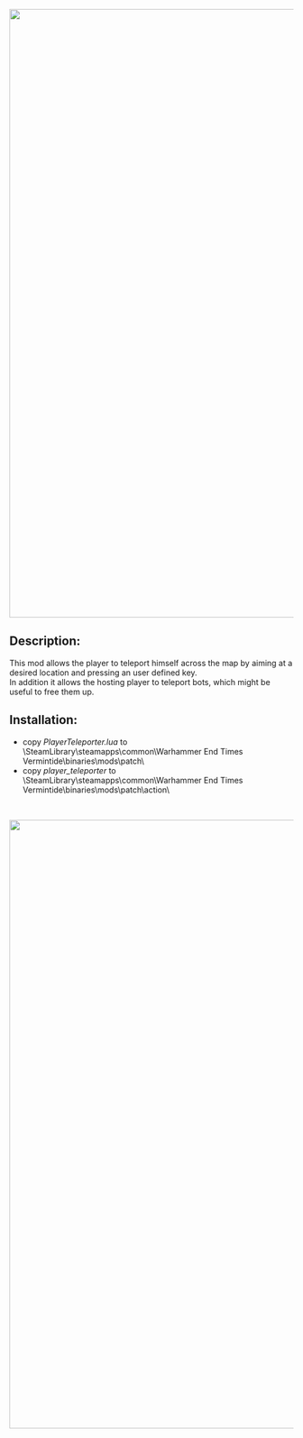 <p align="center">
  <img src="../../../assets/banner-top.png" width="1080">
</p>

## Description:
This mod allows the player to teleport himself across the map by aiming at a desired location and pressing an user defined key.  
In addition it allows the hosting player to teleport bots, which might be useful to free them up.

## Installation:
- copy *PlayerTeleporter.lua* to \SteamLibrary\steamapps\common\Warhammer End Times Vermintide\binaries\mods\patch\
- copy *player_teleporter* to \SteamLibrary\steamapps\common\Warhammer End Times Vermintide\binaries\mods\patch\action\

<br/>

<p align="center">
  <img src="../../../assets/banner-buttom.png" width="1080">
</p>
